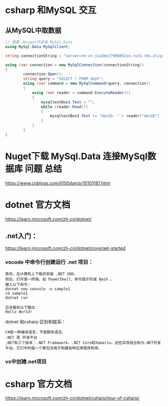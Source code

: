 

# csharp 和MySQL 交互
## 从MySQL中取数据  
```c#
// 需要 从nuget中安装 MySql.Data
using MySql.Data.MySqlClient;

string connectionString = "server=rm-cn-jia3moj7900052vo.rwlb.rds.aliyuncs.com;user=user001;password=kai_123123;database=schools";

using (var connection = new MySqlConnection(connectionString))
{
        connection.Open();
        string query = "SELECT * FROM dept";
        using (var command = new MySqlCommand(query, connection))
        {
            using (var reader = command.ExecuteReader())
            {
                mysqltextBox3.Text = "";
                while (reader.Read())
                {
                    mysqltextBox3.Text += "devID: " + reader["devID"] + ", devNum: " + reader["devNum"];
                }
            }
        }
}
```

# Nuget下载 MySql.Data 连接MySql数据库 问题 总结  
https://www.cnblogs.com/li150dan/p/10101187.html  



# dotnet 官方文档
https://learn.microsoft.com/zh-cn/dotnet/  

## .net入门：  
https://learn.microsoft.com/zh-cn/dotnet/core/get-started    
### vscode 中命令行创建运行 .net 项目：  
```shell
首先，在计算机上下载并安装 .NET SDK。
然后，打开某一终端，如 PowerShell、命令提示符或 Bash 。
键入以下命令：
dotnet new console -o sample1
cd sample1
dotnet run

应会看到以下输出：
Hello World!

```

dotnet 和csharp 区别和联系：  
```shell
C#是一种编译语言，不是脚本语言。  
.NET 是 开发平台
,NET有三个版本：.NET Framework，.NET Core和Xamarin。这些实现组合称为.NET开发平台。它们中的每一个都包含用于构建各种应用程序和库。
```

### vs中创建.net项目  


# csharp 官方文档
https://learn.microsoft.com/zh-cn/dotnet/csharp/tour-of-csharp/  
